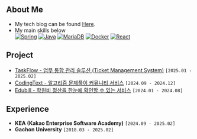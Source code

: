 ## About Me

- My tech blog can be found [Here](https://blog.naver.com/atom8426).
- My main skills below  
  [![Spring](https://img.shields.io/badge/Spring-6DB33F?style=flat-square&logo=Spring&logoColor=white)](https://spring.io/projects/spring-boot)
  [![Java](https://img.shields.io/badge/Java-008FC7?style=flat-square&logo=Java&logoColor=white)](https://docs.oracle.com/en/java/javase/17/docs/api/index.html)
  [![MariaDB](https://img.shields.io/badge/MariaDB-003545?style=flat-square&logo=MariaDB&logoColor=white)](https://mariadb.org/documentation/)
  [![Docker](https://img.shields.io/badge/Docker-2496ED?style=flat-square&logo=Docker&logoColor=white)](https://docs.docker.com/build-cloud/)
  [![React](https://img.shields.io/badge/React-FF4154?style=flat-square&logo=React&logoColor=white)](https://ko.legacy.reactjs.org/docs/getting-started.html)



## Project

- [TaskFlow - 업무 통합 관리 솔루션 (Ticket Management System)](https://github.com/TaskFlow-CLAP) `[2025.01 - 2025.02]`
- [CodingText - 알고리즘 문제풀이 커뮤니티 서비스](https://github.com/Xeat-KEA/CodingText-FrontEnd) `[2024.09 - 2024.12]`
- [Edubill - 학원비 정산을 한눈에 확인할 수 있는 서비스](https://github.com/EduBill/edubill-api) `[2024.01 - 2024.08]`


## Experience

- **KEA (Kakao Enterprise Software Academy)** `[2024.09 - 2025.02]`
- **Gachon University** `[2018.03 - 2025.02]`

<!--
## Algorithm

[![BOJ Profile](http://mazandi.herokuapp.com/api?handle=atom8426&theme=warm)](https://solved.ac/profile/atom8426)
-->
